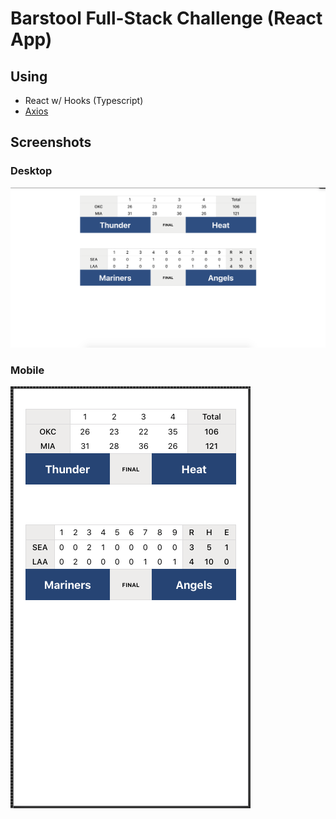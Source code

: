 # Barstool Full-Stack Challenge (React App)

## Using

- React w/ Hooks (Typescript)
- [Axios](https://github.com/axios/axios)

## Screenshots
### Desktop
![](https://github.com/mnichols17/barstool-client/blob/master/screenshots/barstool-desktop.png)

### Mobile
![](https://github.com/mnichols17/barstool-client/blob/master/screenshots/barstool-mobile.png)
